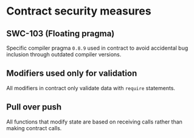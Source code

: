 # Contract security measures

## SWC-103 (Floating pragma)

Specific compiler pragma `0.8.9` used in contract to avoid accidental bug inclusion through outdated compiler versions.

## Modifiers used only for validation

All modifiers in contract only validate data with `require` statements.

## Pull over push

All functions that modify state are based on receiving calls rather than making contract calls.
